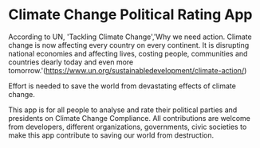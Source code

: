 # Climate Change Political Rating App

According to UN, 'Tackling Climate Change','Why we need action. Climate change is now affecting every country on every continent. It is disrupting national economies 
and affecting lives, costing people, communities and countries dearly today and even more tomorrow.'(https://www.un.org/sustainabledevelopment/climate-action/)

Effort is needed to save the world from devastating effects of climate change.

This app is for all people to analyse and rate their political parties and presidents on Climate Change Compliance. All contributions are welcome
from developers, different organizations, governments, civic societies to make this app contribute to saving our world from destruction.



